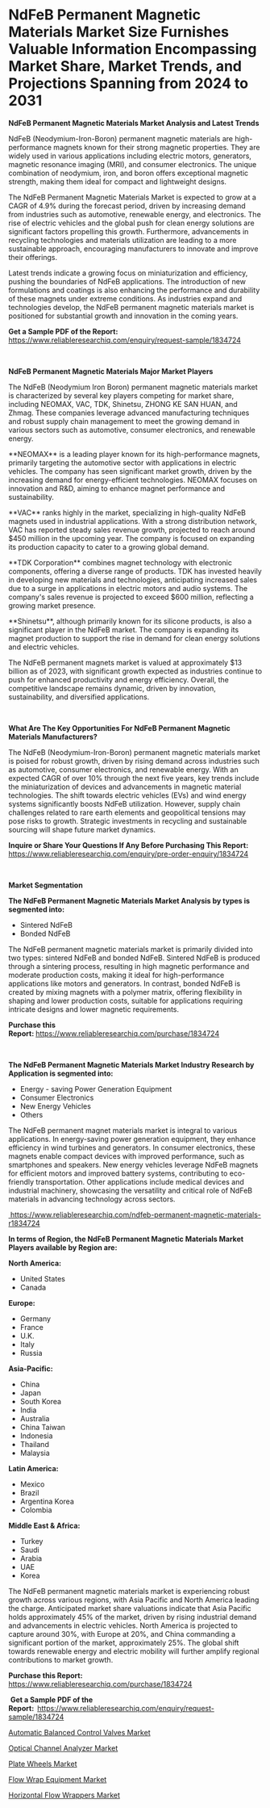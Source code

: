 <p><h1>NdFeB Permanent Magnetic Materials Market Size Furnishes Valuable Information Encompassing Market Share, Market Trends, and Projections Spanning from 2024 to 2031</h1></p><p><strong>NdFeB Permanent Magnetic Materials Market Analysis and Latest Trends</strong></p>
<p><p>NdFeB (Neodymium-Iron-Boron) permanent magnetic materials are high-performance magnets known for their strong magnetic properties. They are widely used in various applications including electric motors, generators, magnetic resonance imaging (MRI), and consumer electronics. The unique combination of neodymium, iron, and boron offers exceptional magnetic strength, making them ideal for compact and lightweight designs.</p><p>The NdFeB Permanent Magnetic Materials Market is expected to grow at a CAGR of 4.9% during the forecast period, driven by increasing demand from industries such as automotive, renewable energy, and electronics. The rise of electric vehicles and the global push for clean energy solutions are significant factors propelling this growth. Furthermore, advancements in recycling technologies and materials utilization are leading to a more sustainable approach, encouraging manufacturers to innovate and improve their offerings.</p><p>Latest trends indicate a growing focus on miniaturization and efficiency, pushing the boundaries of NdFeB applications. The introduction of new formulations and coatings is also enhancing the performance and durability of these magnets under extreme conditions. As industries expand and technologies develop, the NdFeB permanent magnetic materials market is positioned for substantial growth and innovation in the coming years.</p></p>
<p><strong>Get a Sample PDF of the Report:&nbsp;</strong> <a href="https://www.reliableresearchiq.com/enquiry/request-sample/1834724?utm_campaign=1088&utm_medium=2&utm_source=Github&utm_content=ia&utm_term=16102024&utm_id=ndfeb-permanent-magnetic-materials">https://www.reliableresearchiq.com/enquiry/request-sample/1834724</a></p>
<p>&nbsp;</p>
<p><strong>NdFeB Permanent Magnetic Materials Major Market Players</strong></p>
<p><p>The NdFeB (Neodymium Iron Boron) permanent magnetic materials market is characterized by several key players competing for market share, including NEOMAX, VAC, TDK, Shinetsu, ZHONG KE SAN HUAN, and Zhmag. These companies leverage advanced manufacturing techniques and robust supply chain management to meet the growing demand in various sectors such as automotive, consumer electronics, and renewable energy.</p><p>**NEOMAX** is a leading player known for its high-performance magnets, primarily targeting the automotive sector with applications in electric vehicles. The company has seen significant market growth, driven by the increasing demand for energy-efficient technologies. NEOMAX focuses on innovation and R&D, aiming to enhance magnet performance and sustainability.</p><p>**VAC** ranks highly in the market, specializing in high-quality NdFeB magnets used in industrial applications. With a strong distribution network, VAC has reported steady sales revenue growth, projected to reach around $450 million in the upcoming year. The company is focused on expanding its production capacity to cater to a growing global demand.</p><p>**TDK Corporation** combines magnet technology with electronic components, offering a diverse range of products. TDK has invested heavily in developing new materials and technologies, anticipating increased sales due to a surge in applications in electric motors and audio systems. The company's sales revenue is projected to exceed $600 million, reflecting a growing market presence.</p><p>**Shinetsu**, although primarily known for its silicone products, is also a significant player in the NdFeB market. The company is expanding its magnet production to support the rise in demand for clean energy solutions and electric vehicles.</p><p>The NdFeB permanent magnets market is valued at approximately $13 billion as of 2023, with significant growth expected as industries continue to push for enhanced productivity and energy efficiency. Overall, the competitive landscape remains dynamic, driven by innovation, sustainability, and diversified applications.</p></p>
<p>&nbsp;</p>
<p><strong>What Are The Key Opportunities For NdFeB Permanent Magnetic Materials Manufacturers?</strong></p>
<p><p>The NdFeB (Neodymium-Iron-Boron) permanent magnetic materials market is poised for robust growth, driven by rising demand across industries such as automotive, consumer electronics, and renewable energy. With an expected CAGR of over 10% through the next five years, key trends include the miniaturization of devices and advancements in magnetic material technologies. The shift towards electric vehicles (EVs) and wind energy systems significantly boosts NdFeB utilization. However, supply chain challenges related to rare earth elements and geopolitical tensions may pose risks to growth. Strategic investments in recycling and sustainable sourcing will shape future market dynamics.</p></p>
<p><strong>Inquire or Share Your Questions If Any Before Purchasing This Report:</strong> <a href="https://www.reliableresearchiq.com/enquiry/pre-order-enquiry/1834724?utm_campaign=1088&utm_medium=2&utm_source=Github&utm_content=ia&utm_term=16102024&utm_id=ndfeb-permanent-magnetic-materials">https://www.reliableresearchiq.com/enquiry/pre-order-enquiry/1834724</a></p>
<p>&nbsp;</p>
<p><strong>Market Segmentation</strong></p>
<p><strong>The NdFeB Permanent Magnetic Materials Market Analysis by types is segmented into:</strong></p>
<p><ul><li>Sintered NdFeB</li><li>Bonded NdFeB</li></ul></p>
<p><p>The NdFeB permanent magnetic materials market is primarily divided into two types: sintered NdFeB and bonded NdFeB. Sintered NdFeB is produced through a sintering process, resulting in high magnetic performance and moderate production costs, making it ideal for high-performance applications like motors and generators. In contrast, bonded NdFeB is created by mixing magnets with a polymer matrix, offering flexibility in shaping and lower production costs, suitable for applications requiring intricate designs and lower magnetic requirements.</p></p>
<p><strong>Purchase this Report:&nbsp;</strong><a href="https://www.reliableresearchiq.com/purchase/1834724?utm_campaign=1088&utm_medium=2&utm_source=Github&utm_content=ia&utm_term=16102024&utm_id=ndfeb-permanent-magnetic-materials">https://www.reliableresearchiq.com/purchase/1834724</a></p>
<p>&nbsp;</p>
<p><strong>The NdFeB Permanent Magnetic Materials Market Industry Research by Application is segmented into:</strong></p>
<p><ul><li>Energy - saving Power Generation Equipment</li><li>Consumer Electronics</li><li>New Energy Vehicles</li><li>Others</li></ul></p>
<p><p>The NdFeB permanent magnet materials market is integral to various applications. In energy-saving power generation equipment, they enhance efficiency in wind turbines and generators. In consumer electronics, these magnets enable compact devices with improved performance, such as smartphones and speakers. New energy vehicles leverage NdFeB magnets for efficient motors and improved battery systems, contributing to eco-friendly transportation. Other applications include medical devices and industrial machinery, showcasing the versatility and critical role of NdFeB materials in advancing technology across sectors.</p></p>
<p><a href="https://www.reliableresearchiq.com/ndfeb-permanent-magnetic-materials-r1834724?utm_campaign=1088&utm_medium=2&utm_source=Github&utm_content=ia&utm_term=16102024&utm_id=ndfeb-permanent-magnetic-materials">&nbsp;https://www.reliableresearchiq.com/ndfeb-permanent-magnetic-materials-r1834724</a></p>
<p><strong>In terms of Region, the NdFeB Permanent Magnetic Materials Market Players available by Region are:</strong></p>
<p>
    <p> <strong> North America: </strong>
        <ul>
            <li>United States</li>
            <li>Canada</li>
        </ul>
        </p> 
    <p> <strong> Europe: </strong>
        <ul>
            <li>Germany</li>
            <li>France</li>
            <li>U.K.</li>
            <li>Italy</li>
            <li>Russia</li>
        </ul>
        </p> 
    <p> <strong> Asia-Pacific: </strong>
        <ul>
            <li>China</li>
            <li>Japan</li>
            <li>South Korea</li>
            <li>India</li>
            <li>Australia</li>
            <li>China Taiwan</li>
            <li>Indonesia</li>
            <li>Thailand</li>
            <li>Malaysia</li>
        </ul>
        </p> 
    <p> <strong> Latin America: </strong>
        <ul>
            <li>Mexico</li>
            <li>Brazil</li>
            <li>Argentina Korea</li>
            <li>Colombia</li>
        </ul>
        </p> 
    <p> <strong> Middle East & Africa: </strong>
        <ul>
            <li>Turkey</li>
            <li>Saudi</li>
            <li>Arabia</li>
            <li>UAE</li>
            <li>Korea</li>
        </ul>
    </p>
    </p>
<p><p>The NdFeB permanent magnetic materials market is experiencing robust growth across various regions, with Asia Pacific and North America leading the charge. Anticipated market share valuations indicate that Asia Pacific holds approximately 45% of the market, driven by rising industrial demand and advancements in electric vehicles. North America is projected to capture around 30%, with Europe at 20%, and China commanding a significant portion of the market, approximately 25%. The global shift towards renewable energy and electric mobility will further amplify regional contributions to market growth.</p></p>
<p><strong>Purchase this Report: </strong><a href="https://www.reliableresearchiq.com/purchase/1834724?utm_campaign=1088&utm_medium=2&utm_source=Github&utm_content=ia&utm_term=16102024&utm_id=ndfeb-permanent-magnetic-materials">https://www.reliableresearchiq.com/purchase/1834724</a></p>
<p>&nbsp;<strong>Get a Sample PDF of the Report:&nbsp;&nbsp;</strong><a href="https://www.reliableresearchiq.com/enquiry/request-sample/1834724?utm_campaign=1088&utm_medium=2&utm_source=Github&utm_content=ia&utm_term=16102024&utm_id=ndfeb-permanent-magnetic-materials">https://www.reliableresearchiq.com/enquiry/request-sample/1834724</a></p>
<p><strong></strong></p>
<p><p><a href="https://github.com/maq4brod/Market-Research-Report-List-1/blob/main/automatic-balanced-control-valves-market.md?utm_campaign=1088&utm_medium=2&utm_source=Github&utm_content=ia&utm_term=16102024&utm_id=ndfeb-permanent-magnetic-materials">Automatic Balanced Control Valves Market</a></p><p><a href="https://github.com/rovj3gerson/Market-Research-Report-List-1/blob/main/optical-channel-analyzer-market.md?utm_campaign=1088&utm_medium=2&utm_source=Github&utm_content=ia&utm_term=16102024&utm_id=ndfeb-permanent-magnetic-materials">Optical Channel Analyzer Market</a></p><p><a href="https://www.linkedin.com/pulse/global-plate-wheels-market-share-growth-opportunities-growing-q4s4e?trk=public_post_embed_feed-article-content&utm_campaign=1088&utm_medium=2&utm_source=Github&utm_content=ia&utm_term=16102024&utm_id=ndfeb-permanent-magnetic-materials">Plate Wheels Market</a></p><p><a href="https://issuu.com/reportprime-2/docs/flow-wrap-equipment-market-size-203_2fb436af7f72ca?utm_campaign=1088&utm_medium=2&utm_source=Github&utm_content=ia&utm_term=16102024&utm_id=ndfeb-permanent-magnetic-materials">Flow Wrap Equipment Market</a></p><p><a href="https://issuu.com/reportprime-2/docs/horizontal-flow-wrappers-market-siz_262ee17dee54fe?utm_campaign=1088&utm_medium=2&utm_source=Github&utm_content=ia&utm_term=16102024&utm_id=ndfeb-permanent-magnetic-materials">Horizontal Flow Wrappers Market</a></p></p>